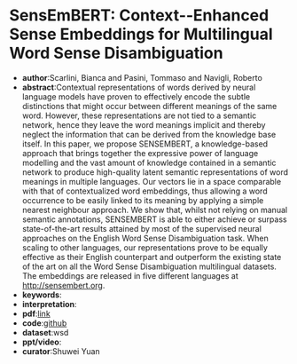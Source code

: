 # SensEmBERT: Context-­‐Enhanced Sense Embeddings for Multilingual Word Sense Disambiguation

* **author**:Scarlini, Bianca and Pasini, Tommaso and Navigli, Roberto
* **abstract**:Contextual representations of words derived by neural language models have proven to effectively encode the subtle distinctions that might occur between different meanings of the same word. However, these representations are not tied to a semantic network, hence they leave the word meanings implicit and thereby neglect the information that can be derived from the knowledge base itself. In this paper, we propose SENSEMBERT, a knowledge-based approach that brings together the expressive power of language modelling and the vast amount of knowledge contained in a semantic network to produce high-quality latent semantic representations of word meanings in multiple languages. Our vectors lie in a space comparable with that of contextualized word embeddings, thus allowing a word occurrence to be easily linked to its meaning by applying a simple nearest neighbour approach. We show that, whilst not relying on manual semantic annotations, SENSEMBERT is able to either achieve or surpass state-of-the-art results attained by most of the supervised neural approaches on the English Word Sense Disambiguation task. When scaling to other languages, our representations
  prove to be equally effective as their English counterpart and outperform the existing state of the art on all the Word Sense Disambiguation multilingual datasets. The embeddings are released in five different languages at http://sensembert.org.
* **keywords**:
* **interpretation**:
* **pdf**:[link](https://pasinit.github.io/papers/scarlini_etal_aaai2020.pdf)
* **code**:[github](https://github.com/pasinit/sensembert_downloads)
* **dataset**:wsd
* **ppt/video**:
* **curator**:Shuwei Yuan